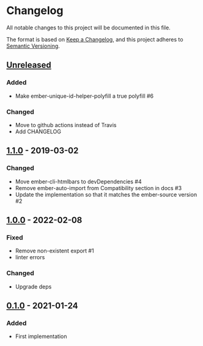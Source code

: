 # Changelog

All notable changes to this project will be documented in this file.

The format is based on [Keep a Changelog](https://keepachangelog.com/en/1.0.0/),
and this project adheres to [Semantic Versioning](https://semver.org/spec/v2.0.0.html).

## [Unreleased]

### Added

- Make ember-unique-id-helper-polyfill a true polyfill #6

### Changed

- Move to github actions instead of Travis
- Add CHANGELOG

## [1.1.0] - 2019-03-02

### Changed

- Move ember-cli-htmlbars to devDependencies #4
- Remove ember-auto-import from Compatibility section in docs #3
- Update the implementation so that it matches the ember-source version #2

## [1.0.0] - 2022-02-08

### Fixed

- Remove non-existent export #1
- linter errors

### Changed

- Upgrade deps

## [0.1.0] - 2021-01-24

### Added

- First implementation

[1.1.0]: https://github.com/concordnow/ember-unique-id-helper-polyfill/compare/v1.0.0...v1.1.0
[1.0.0]: https://github.com/concordnow/ember-unique-id-helper-polyfill/compare/v0.1.0...v1.0.0
[0.1.0]: https://github.com/concordnow/ember-unique-id-helper-polyfill/releases/tag/v0.1.0


[unreleased]: https://github.com/concordnow/ember-unique-id-helper-polyfill/compare/v1.1.0...HEAD

